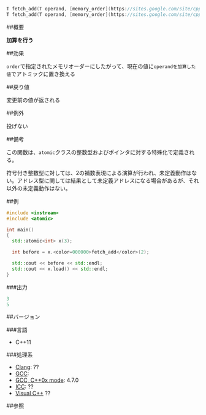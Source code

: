 ```cpp
T fetch_add(T operand, [memory_order](https://sites.google.com/site/cpprefjp/reference/atomic/memory_order) order = [memory_order_seq_cst](https://sites.google.com/site/cpprefjp/reference/atomic/memory_order)) volatile noexcept;
T fetch_add(T operand, [memory_order](https://sites.google.com/site/cpprefjp/reference/atomic/memory_order) order = [memory_order_seq_cst](https://sites.google.com/site/cpprefjp/reference/atomic/memory_order)) noexcept;
```
##概要

<b>加算を行う</b>


##効果

<code>order</code>で指定されたメモリオーダーにしたがって、現在の値に<code>operandを加算した値</code>でアトミックに置き換える



##戻り値

変更前の値が返される



##例外

投げない


##備考

この関数は、<code>atomic</code>クラスの整数型およびポインタに対する特殊化で定義される。

符号付き整数型に対しては、2の補数表現による演算が行われ、未定義動作はない。アドレス型に関しては結果として未定義アドレスになる場合があるが、それ以外の未定義動作はない。


##例

```cpp
#include <iostream>
#include <atomic>

int main()
{
  std::atomic<int> x(3);

  int before = x.<color=000000>fetch_add</color>(2);

  std::cout << before << std::endl;
  std::cout << x.load() << std::endl;
}
```
###出力

```cpp
3
5
```
##バージョン


###言語


- C++11



###処理系

- [Clang](https://sites.google.com/site/cpprefjp/implementation#clang): ??
- [GCC](https://sites.google.com/site/cpprefjp/implementation#gcc): 
- [GCC, C++0x mode](https://sites.google.com/site/cpprefjp/implementation#gcc): 4.7.0
- [ICC](https://sites.google.com/site/cpprefjp/implementation#icc): ??
- [Visual C++](https://sites.google.com/site/cpprefjp/implementation#visual_cpp) ??



##参照


